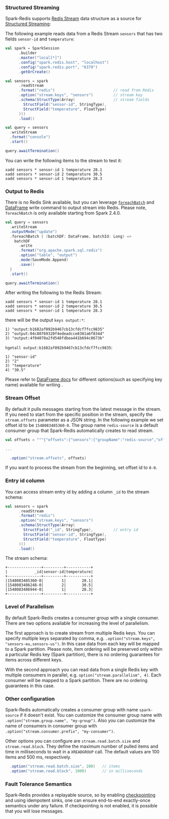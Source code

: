 ### Structured Streaming

Spark-Redis supports [Redis Stream](https://redis.io/topics/streams-intro) data structure as a source for [Structured Streaming](https://spark.apache.org/docs/latest/structured-streaming-programming-guide.html):

The following example reads data from a Redis Stream `sensors` that has two fields `sensor-id` and `temperature`: 

```scala
val spark = SparkSession
      .builder
      .master("local[*]")
      .config("spark.redis.host", "localhost")
      .config("spark.redis.port", "6379")
      .getOrCreate()

val sensors = spark
      .readStream
      .format("redis")                          // read from Redis
      .option("stream.keys", "sensors")         // stream key
      .schema(StructType(Array(                 // stream fields 
        StructField("sensor-id", StringType),
        StructField("temperature", FloatType)
      )))
      .load()

val query = sensors
  .writeStream
  .format("console")
  .start()

query.awaitTermination()

```

You can write the following items to the stream to test it:

```
xadd sensors * sensor-id 1 temperature 28.1
xadd sensors * sensor-id 2 temperature 30.5
xadd sensors * sensor-id 1 temperature 28.3
```

### Output to Redis

There is no Redis Sink available, but you can leverage [`foreachBatch`](https://spark.apache.org/docs/latest/structured-streaming-programming-guide.html#foreachbatch) and [DataFrame](dataframe.md) write command to output 
stream into Redis. Please note, `foreachBatch` is only available starting from Spark 2.4.0.

```scala
val query = sensors
  .writeStream
  .outputMode("update")
  .foreachBatch { (batchDF: DataFrame, batchId: Long) =>
    batchDF
      .write
      .format("org.apache.spark.sql.redis")
      .option("table", "output")
      .mode(SaveMode.Append)
      .save()
  }
  .start()

query.awaitTermination()
``` 

After writing the following to the Redis Stream:
```
xadd sensors * sensor-id 1 temperature 28.1
xadd sensors * sensor-id 2 temperature 30.5
xadd sensors * sensor-id 1 temperature 28.3
```

there will be the output `keys output:*`:
```
1) "output:b1682af092b9467cb13cfdcf7fcc9835"
2) "output:04c80769320f4edeadcce8381a6f834d"
3) "output:4f04070a2fd548fdbea441b694c8673b"
```

`hgetall output:b1682af092b9467cb13cfdcf7fcc9835`:

```
1) "sensor-id"
2) "2"
3) "temperature"
4) "30.5"
```

Please refer to [DataFrame docs](dataframe.md) for different options(such as specifying key name) available for writing .

### Stream Offset

By default it pulls messages starting from the latest message in the stream. If you need to start from the specific position in the stream, specify the `stream.offsets` parameter as a JSON string. 
In the following example we set offset id to be `1548083485360-0`. The group name `redis-source` is a default consumer group that Spark-Redis automatically creates to read stream.

```scala
val offsets = """{"offsets":{"sensors":{"groupName":"redis-source","offset":"1548083485360-0"}}}"""

...

  .option("stream.offsets", offsets)
```

If you want to process the stream from the beginning, set offset id to `0-0`. 

### Entry id column

You can access stream entry id by adding a column `_id` to the stream schema:

```scala
val sensors = spark
      .readStream
      .format("redis")                          
      .option("stream.keys", "sensors")         
      .schema(StructType(Array(                 
        StructField("_id", StringType),         // entry id
        StructField("sensor-id", StringType),
        StructField("temperature", FloatType)
      )))
      .load()
```

The stream schema:


```
+---------------+---------+-----------+
|            _id|sensor-id|temperature|
+---------------+---------+-----------+
|1548083485360-0|        1|       28.1|
|1548083486248-0|        2|       30.5|
|1548083486944-0|        1|       28.3|
+---------------+---------+-----------+

```

### Level of Parallelism

By default Spark-Redis creates a consumer group with a single consumer. There are two options available for increasing the level of parallelism.

The first approach is to create stream from multiple Redis keys. You can specify multiple keys separated by comma, e.g. 
`.option("stream.keys", "sensors-eu,sensors-us")`. In this case data from each key will be mapped to a Spark partition.
Please note, item ordering will be preserved only within a particular Redis key (Spark partition), there is no ordering guarantees for items across different keys.

With the second approach you can read data from a single Redis key with multiple consumers in parallel, e.g. `option("stream.parallelism", 4)`. Each consumer will be mapped to a Spark partition. There are no ordering guarantees in this case.

### Other configuration

Spark-Redis automatically creates a consumer group with name `spark-source` if it doesn't exist. You can customize the consumer group name with
`.option("stream.group.name", "my-group")`. Also you can customize the name of consumers in consumer group with `.option("stream.consumer.prefix", "my-consumer")`.

Other options you can configure are `stream.read.batch.size` and `stream.read.block`. They define the maximum number of pulled items and time in milliseconds to wait in a `XREADGROUP` call. 
The default values are 100 items and 500 ms, respectively.

```scala
  .option("stream.read.batch.size", 200)   // items
  .option("stream.read.block", 1000)       // in milliseconds
```

### Fault Tolerance Semantics

Spark-Redis provides a replayable source, so by enabling [checkpointing](https://spark.apache.org/docs/latest/structured-streaming-programming-guide.html#recovering-from-failures-with-checkpointing) and using 
idempotent sinks, one can ensure end-to-end exactly-once semantics under any failure. If checkpointing is not enabled, it is possible that you will lose messages. 
